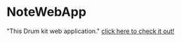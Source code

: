 # NoteWebApp
"This Drum kit web application."
[click here to check it out!](https://github.com/himanshuraj524/drumkit/blob/master/app.html)
